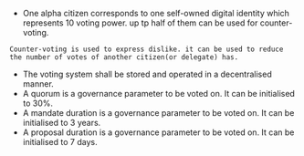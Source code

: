 - One alpha citizen corresponds to one self-owned digital identity which represents 10 voting power. up tp half of them can be used for counter-voting.
```
Counter-voting is used to express dislike. it can be used to reduce the number of votes of another citizen(or delegate) has.
```
- The voting system shall be stored and operated in a decentralised manner.
- A quorum is a governance parameter to be voted on. It can be initialised to 30%.
- A mandate duration is a governance parameter to be voted on. It can be initialised to 3 years.
- A proposal duration is a governance parameter to be voted on. It can be initialised to 7 days.
